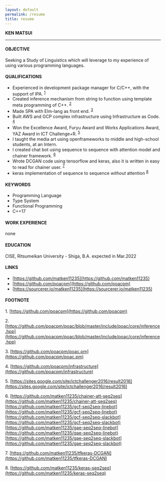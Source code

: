 ```yaml
---
layout: default
permalink: /resume
title: resume
---
```



**KEN MATSUI**

---

#### OBJECTIVE
Seeking a Study of Linguistics which will leverage to my experience of using various programming languages.

#### QUALIFICATIONS
* Experienced in development package manager for C/C++, with the support of IPA. <sup>[1](#footnote1)</sup>
* Created inference mechanism from string to function using template meta programming of C++. <sup>[2](#footnote2)</sup>
* Made SPA with Elm-lang as front end. <sup>[3](#footnote3)</sup>
* Built AWS and GCP complex infrastructure using Infrastructure as Code. <sup>[4](#footnote4)</sup>
* Won the Excellence Award, Furyu Award and Works Applications Award, YAZ Award in ICT Challenge+R. <sup>[5](#footnote5)</sup>
* I taught the media art using openframeworks to middle and high-school students, at an Intern.
* I created chat bot using sequence to sequence with attention model and chainer framework. <sup>[6](#footnote6)</sup>
* Wrote DCGAN code using tensorflow and keras, also it is written in easy to read for chainer user. <sup>[7](#footnote7)</sup>
* keras implementation of sequence to sequence *without* attention <sup>[8](#footnote8)</sup>

#### KEYWORDS
* Programming Language
* Type System
* Functional Programming
* C++17

#### WORK EXPERIENCE
none

#### EDUCATION
CISE, Ritsumeikan University - Shiga, B.A. expected in Mar.2022

#### LINKS
* [https://github.com/matken11235](https://github.com/matken11235)
* [https://github.com/poacpm](https://github.com/poacpm)
* [https://sourcerer.io/matken11235](https://sourcerer.io/matken11235)

#### FOOTNOTE
<a name="footnote1">1</a>.
[https://github.com/poacpm](https://github.com/poacpm)

<a name="footnote2">2</a>.
[https://github.com/poacpm/poac/blob/master/include/poac/core/inference.hpp](https://github.com/poacpm/poac/blob/master/include/poac/core/inference.hpp)

<a name="footnote3">3</a>.
[https://github.com/poacpm/poac.pm](https://github.com/poacpm/poac.pm)

<a name="footnote4">4</a>.
[https://github.com/poacpm/infrastructure](https://github.com/poacpm/infrastructure)

<a name="footnote5">5</a>.
[https://sites.google.com/site/ictchallenger2016/result2016](https://sites.google.com/site/ictchallenger2016/result2016)

<a name="footnote6">6</a>.
[https://github.com/matken11235/chainer-att-seq2seq](https://github.com/matken11235/chainer-att-seq2seq) <br>
[https://github.com/matken11235/gcf-seq2seq-linebot](https://github.com/matken11235/gcf-seq2seq-linebot) <br>
[https://github.com/matken11235/gcf-seq2seq-slackbot](https://github.com/matken11235/gcf-seq2seq-slackbot) <br>
[https://github.com/matken11235/gae-seq2seq-linebot](https://github.com/matken11235/gae-seq2seq-linebot) <br>
[https://github.com/matken11235/gae-seq2seq-slackbot](https://github.com/matken11235/gae-seq2seq-slackbot)

<a name="footnote7">7</a>.
[https://github.com/matken11235/tfkeras-DCGAN](https://github.com/matken11235/tfkeras-DCGAN)

<a name="footnote8">8</a>.
[https://github.com/matken11235/keras-seq2seq](https://github.com/matken11235/keras-seq2seq)
